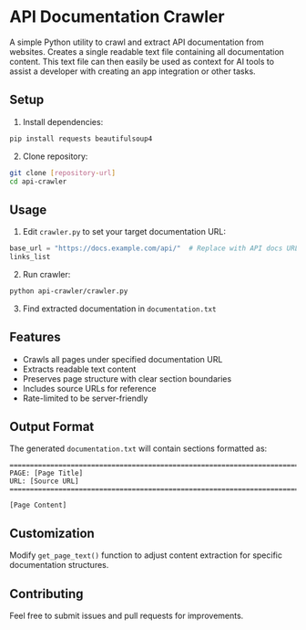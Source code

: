 # API Documentation Crawler

A simple Python utility to crawl and extract API documentation from websites. Creates a single readable text file containing all documentation content.  This text file can then easily be used as context for AI tools to assist a developer with creating an app integration or other tasks.

## Setup

1. Install dependencies:
```bash
pip install requests beautifulsoup4
```

2. Clone repository:
```bash
git clone [repository-url]
cd api-crawler
```

## Usage

1. Edit `crawler.py` to set your target documentation URL:
```python
base_url = "https://docs.example.com/api/"  # Replace with API docs URL
links_list
```

2. Run crawler:
```bash
python api-crawler/crawler.py
```

3. Find extracted documentation in `documentation.txt`

## Features

- Crawls all pages under specified documentation URL
- Extracts readable text content
- Preserves page structure with clear section boundaries
- Includes source URLs for reference
- Rate-limited to be server-friendly

## Output Format

The generated `documentation.txt` will contain sections formatted as:
```
================================================================================
PAGE: [Page Title]
URL: [Source URL]
================================================================================

[Page Content]
```

## Customization

Modify `get_page_text()` function to adjust content extraction for specific documentation structures.

## Contributing

Feel free to submit issues and pull requests for improvements.

